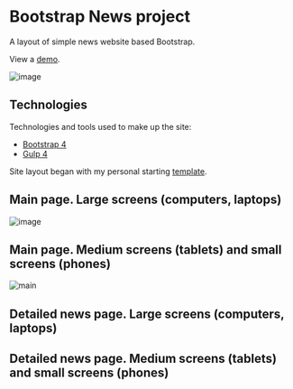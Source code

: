 # Bootstrap News project
A layout of simple news website based Bootstrap.

View a <a href="https://igor-muram.github.io/bootstrap-news/index.html" target="_blank">demo</a>. 

![image](https://user-images.githubusercontent.com/54866075/132954830-622e1e5a-a3de-4860-af91-bda0dd7dbcbf.png)

## Technologies

Technologies and tools used to make up the site:

* <a href="https://bootstrap-4.ru" target="_blank">Bootstrap 4</a>
* <a href="https://gulpjs.com" target="_blank">Gulp 4</a>

Site layout began with my personal starting <a href="https://igor-muram.github.io/webtemplate/index.html" target="_blank">template</a>.

## Main page. Large screens (computers, laptops)

![image](https://user-images.githubusercontent.com/54866075/132955179-8d4734b5-3be0-4b20-94fc-49e5ec07d696.png)

## Main page. Medium screens (tablets) and small screens (phones)

![main](https://user-images.githubusercontent.com/54866075/132959568-007bade0-a4d6-426c-8e16-599887617a31.png)

## Detailed news page. Large screens (computers, laptops)



## Detailed news page. Medium screens (tablets) and small screens (phones)

